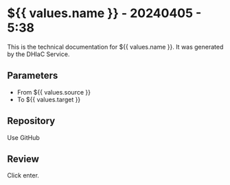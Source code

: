 # ${{ values.name }} - 20240405 - 5:38

This is the technical documentation for ${{ values.name }}. It was generated by the DHIaC Service.

## Parameters
- From ${{ values.source }}
- To ${{ values.target }}

## Repository
Use GitHub

## Review
Click enter.
